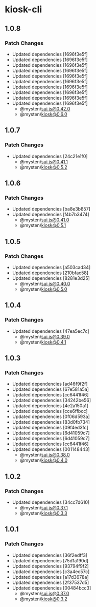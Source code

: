 # kiosk-cli

## 1.0.8

### Patch Changes

- Updated dependencies [1696f3e5f]
- Updated dependencies [1696f3e5f]
- Updated dependencies [1696f3e5f]
- Updated dependencies [1696f3e5f]
- Updated dependencies [1696f3e5f]
- Updated dependencies [1696f3e5f]
- Updated dependencies [1696f3e5f]
- Updated dependencies [1696f3e5f]
- Updated dependencies [1696f3e5f]
- Updated dependencies [1696f3e5f]
  - @mysten/sui.js@0.42.0
  - @mysten/kiosk@0.6.0

## 1.0.7

### Patch Changes

- Updated dependencies [24c21e1f0]
  - @mysten/sui.js@0.41.1
  - @mysten/kiosk@0.5.2

## 1.0.6

### Patch Changes

- Updated dependencies [ba8e3b857]
- Updated dependencies [f4b7b3474]
  - @mysten/sui.js@0.41.0
  - @mysten/kiosk@0.5.1

## 1.0.5

### Patch Changes

- Updated dependencies [a503cad34]
- Updated dependencies [210bfac58]
- Updated dependencies [8281e3d25]
  - @mysten/sui.js@0.40.0
  - @mysten/kiosk@0.5.0

## 1.0.4

### Patch Changes

- Updated dependencies [47ea5ec7c]
  - @mysten/sui.js@0.39.0
  - @mysten/kiosk@0.4.1

## 1.0.3

### Patch Changes

- Updated dependencies [ad46f9f2f]
- Updated dependencies [67e581a5a]
- Updated dependencies [cc6441f46]
- Updated dependencies [34242be56]
- Updated dependencies [4e2a150a1]
- Updated dependencies [cce6ffbcc]
- Updated dependencies [0f06d593a]
- Updated dependencies [83d0fb734]
- Updated dependencies [09f4ed3fc]
- Updated dependencies [6d41059c7]
- Updated dependencies [6d41059c7]
- Updated dependencies [cc6441f46]
- Updated dependencies [001148443]
  - @mysten/sui.js@0.38.0
  - @mysten/kiosk@0.4.0

## 1.0.2

### Patch Changes

- Updated dependencies [34cc7d610]
  - @mysten/sui.js@0.37.1
  - @mysten/kiosk@0.3.3

## 1.0.1

### Patch Changes

- Updated dependencies [36f2edff3]
- Updated dependencies [75d1a190d]
- Updated dependencies [93794f9f2]
- Updated dependencies [c3a4ec57c]
- Updated dependencies [a17d3678a]
- Updated dependencies [2f37537d5]
- Updated dependencies [00484bcc3]
  - @mysten/sui.js@0.37.0
  - @mysten/kiosk@0.3.2
